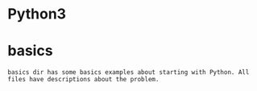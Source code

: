 # Python3
  
  # basics
    basics dir has some basics examples about starting with Python. All files have descriptions about the problem.
